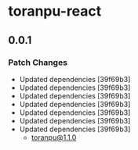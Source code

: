 # toranpu-react

## 0.0.1

### Patch Changes

- Updated dependencies [39f69b3]
- Updated dependencies [39f69b3]
- Updated dependencies [39f69b3]
- Updated dependencies [39f69b3]
- Updated dependencies [39f69b3]
- Updated dependencies [39f69b3]
- Updated dependencies [39f69b3]
  - toranpu@1.1.0
